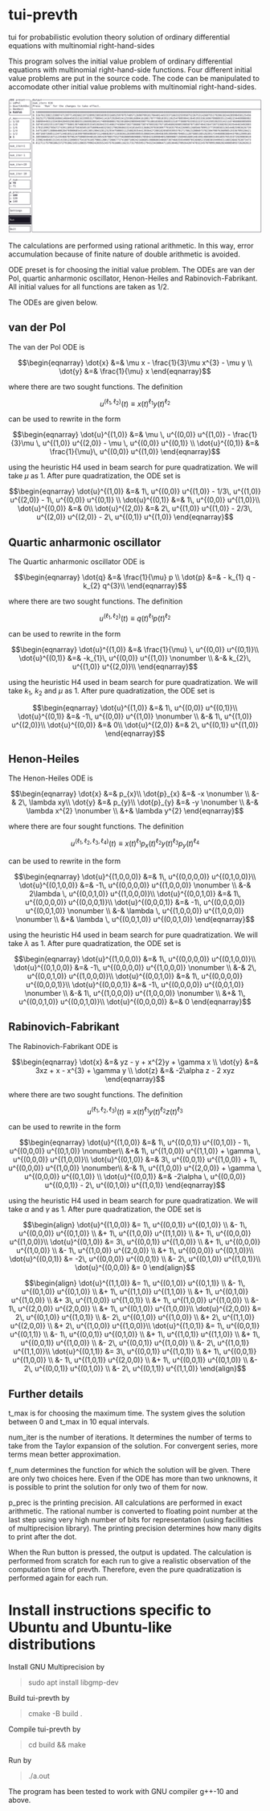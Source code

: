 # tui-prevth
tui for probabilistic evolution theory solution of ordinary differential equations with multinomial right-hand-sides


This program solves the initial value problem of ordinary differential equations with multinomial right-hand-side functions. Four different initial value problems are put in the source code. The code can be manipulated to accomodate other initial value problems with multinomial right-hand-sides. 

![tui-prevth](Screenshot1.png?raw=true "tui-prevth")

The calculations are performed using rational arithmetic. In this way, error accumulation because of finite nature of double arithmetic is avoided. 

ODE preset is for choosing the initial value problem. The ODEs are van der Pol, quartic anharmonic oscillator, Henon-Heiles and Rabinovich-Fabrikant. All initial values for all functions are taken as 1/2.

The ODEs are given below.

van der Pol
-----------
The van der Pol ODE is
```math
\begin{eqnarray}
 \dot{x} &=& \mu x - \frac{1}{3}\mu x^{3} - \mu y \\
 \dot{y} &=& \frac{1}{\mu} x 
\end{eqnarray}
```
where there are two sought functions. 
The definition
```math
\begin{equation}
 u^{(\ell_{1},\ell_{2})}(t) \equiv x(t)^{\ell_{1}}y(t)^{\ell_{2}} 
\end{equation}
```
can be used to rewrite in the form
```math
\begin{eqnarray}
  \dot{u}^{(1,0)} &=& \mu \, u^{(0,0)} u^{(1,0)} 
  - \frac{1}{3}\mu \, u^{(1,0)} u^{(2,0)} 
  - \mu \, u^{(0,0)} u^{(0,1)}  \\
  \dot{u}^{(0,1)} &=& \frac{1}{\mu}\, u^{(0,0)} u^{(1,0)} 
\end{eqnarray}
```
using the heuristic H4 used in beam search for pure quadratization. We will take $\mu$ as 1. After pure quadratization, the ODE set is 
```math
\begin{eqnarray}
  \dot{u}^{(1,0)} &=& 1\, u^{(0,0)} u^{(1,0)} 
  - 1/3\, u^{(1,0)} u^{(2,0)} 
  - 1\, u^{(0,0)} u^{(0,1)}
  \\
  \dot{u}^{(0,1)} &=& 1\, u^{(0,0)} u^{(1,0)}\\
  \dot{u}^{(0,0)} &=& 0\\
  \dot{u}^{(2,0)} &=& 2\, u^{(1,0)} u^{(1,0)} 
  - 2/3\, u^{(2,0)} u^{(2,0)} 
  - 2\, u^{(0,1)} u^{(1,0)}
\end{eqnarray}
```

Quartic anharmonic oscillator
-----------------------------
The Quartic anharmonic oscillator ODE is
```math
\begin{eqnarray}
 \dot{q} &=& \frac{1}{\mu} p \\
 \dot{p} &=& - k_{1} q - k_{2} q^{3}\\
\end{eqnarray}
``` 
where there are two sought functions. 
The definition
```math
\begin{equation}
 u^{(\ell_{1},\ell_{2})}(t) \equiv q(t)^{\ell_{1}}p(t)^{\ell_{2}} 
\end{equation}
```
can be used to rewrite in the form
```math
\begin{eqnarray}
  \dot{u}^{(1,0)} &=& \frac{1}{\mu} \, u^{(0,0)} u^{(0,1)}\\
  \dot{u}^{(0,1)} &=& -k_{1}\, u^{(0,0)} u^{(1,0)} \nonumber \\
 &-& k_{2}\, u^{(1,0)} u^{(2,0)}\\
\end{eqnarray}
```
using the heuristic H4 used in beam search for pure quadratization. We will take $k_{1}$, $k_{2}$ and $\mu$ as 1. After pure quadratization, the ODE set is 
```math
\begin{eqnarray}
  \dot{u}^{(1,0)} &=& 1\, u^{(0,0)} u^{(0,1)}\\
  \dot{u}^{(0,1)} &=& -1\, u^{(0,0)} u^{(1,0)} \nonumber \\
 &-& 1\, u^{(1,0)} u^{(2,0)}\\
  \dot{u}^{(0,0)} &=& 0\\
  \dot{u}^{(2,0)} &=& 2\, u^{(0,1)} u^{(1,0)}
\end{eqnarray}
```

Henon-Heiles
------------
The Henon-Heiles ODE is
```math
\begin{eqnarray}
  \dot{x} &=& p_{x}\\
  \dot{p}_{x} &=& -x \nonumber \\
 &-& 2\, \lambda xy\\
  \dot{y} &=& p_{y}\\
  \dot{p}_{y} &=& -y \nonumber \\
 &-& \lambda x^{2} \nonumber \\
 &+& \lambda y^{2} 
\end{eqnarray}
```
where there are four sought functions. 
The definition
```math
\begin{equation}
 u^{(\ell_{1},\ell_{2},\ell_{3},\ell_{4})}(t) 
 \equiv x(t)^{\ell_{1}}p_{x}(t)^{\ell_{2}}y(t)^{\ell_{3}}
p_{y}(t)^{\ell_{4}} 
\end{equation}
```
can be used to rewrite in the form
```math
\begin{eqnarray}
  \dot{u}^{(1,0,0,0)} &=& 1\, u^{(0,0,0,0)} u^{(0,1,0,0)}\\
  \dot{u}^{(0,1,0,0)} &=& -1\, u^{(0,0,0,0)} u^{(1,0,0,0)} \nonumber \\
 &-& 2\lambda \, u^{(0,0,1,0)} u^{(1,0,0,0)}\\
  \dot{u}^{(0,0,1,0)} &=& 1\, u^{(0,0,0,0)} u^{(0,0,0,1)}\\
  \dot{u}^{(0,0,0,1)} &=& -1\, u^{(0,0,0,0)} u^{(0,0,1,0)} \nonumber \\
 &-& \lambda \, u^{(1,0,0,0)} u^{(1,0,0,0)} \nonumber \\
 &+& \lambda \, u^{(0,0,1,0)} u^{(0,0,1,0)}
\end{eqnarray}
``` 
using the heuristic H4 used in beam search for pure quadratization. We will take $\lambda$ as 1. After pure quadratization, the ODE set is 
```math
\begin{eqnarray}
  \dot{u}^{(1,0,0,0)} &=& 1\, u^{(0,0,0,0)} u^{(0,1,0,0)}\\
  \dot{u}^{(0,1,0,0)} &=& -1\, u^{(0,0,0,0)} u^{(1,0,0,0)} \nonumber \\
 &-& 2\, u^{(0,0,1,0)} u^{(1,0,0,0)}\\
  \dot{u}^{(0,0,1,0)} &=& 1\, u^{(0,0,0,0)} u^{(0,0,0,1)}\\
  \dot{u}^{(0,0,0,1)} &=& -1\, u^{(0,0,0,0)} u^{(0,0,1,0)} \nonumber \\
 &-& 1\, u^{(1,0,0,0)} u^{(1,0,0,0)} \nonumber \\
 &+& 1\, u^{(0,0,1,0)} u^{(0,0,1,0)}\\
  \dot{u}^{(0,0,0,0)} &=& 0
\end{eqnarray}
```

Rabinovich-Fabrikant
--------------------
The Rabinovich-Fabrikant ODE is 
```math
\begin{eqnarray}
 \dot{x} &=& yz - y + x^{2}y + \gamma x \\
 \dot{y} &=& 3xz + x - x^{3} + \gamma y \\
 \dot{z} &=& -2\alpha z - 2 xyz 
\end{eqnarray}
```
where there are two sought functions. 
The definition
```math
\begin{equation}
 u^{(\ell_{1},\ell_{2},\ell_{3})}(t) 
 \equiv x(t)^{\ell_{1}}y(t)^{\ell_{2}}z(t)^{\ell_{3}} 
\end{equation}
```
can be used to rewrite in the form
```math
\begin{eqnarray}
\dot{u}^{(1,0,0)} &=& 1\, u^{(0,0,1)} u^{(0,1,0)} 
- 1\, u^{(0,0,0)} u^{(0,1,0)} \nonumber\\
&+& 1\, u^{(1,0,0)} u^{(1,1,0)} 
+ \gamma \, u^{(0,0,0)} u^{(1,0,0)}\\
\dot{u}^{(0,1,0)} &=& 3\, u^{(0,0,1)} u^{(1,0,0)} 
+ 1\, u^{(0,0,0)} u^{(1,0,0)} \nonumber\\
&-& 1\, u^{(1,0,0)} u^{(2,0,0)} 
+ \gamma \, u^{(0,0,0)} u^{(0,1,0)} \\
\dot{u}^{(0,0,1)} &=& -2\alpha \, u^{(0,0,0)} u^{(0,0,1)} 
- 2\, u^{(0,1,0)} u^{(1,0,1)} 
\end{eqnarray}
```
using the heuristic H4 used in beam search for pure quadratization. We will take $\alpha$ and $\gamma$ as 1. After pure quadratization, the ODE set is 
```math
\begin{align}
\dot{u}^{(1,0,0)} &= 1\, u^{(0,0,1)} u^{(0,1,0)}  \\
 &- 1\, u^{(0,0,0)} u^{(0,1,0)}  \\
 &+ 1\, u^{(1,0,0)} u^{(1,1,0)} \\
 &+ 1\, u^{(0,0,0)} u^{(1,0,0)}\\
  \dot{u}^{(0,1,0)} &= 3\, u^{(0,0,1)} u^{(1,0,0)} \\
 &+ 1\, u^{(0,0,0)} u^{(1,0,0)}  \\
 &- 1\, u^{(1,0,0)} u^{(2,0,0)}  \\
 &+ 1\, u^{(0,0,0)} u^{(0,1,0)}\\
  \dot{u}^{(0,0,1)} &= -2\, u^{(0,0,0)} u^{(0,0,1)}  \\
 &- 2\, u^{(0,1,0)} u^{(1,0,1)}\\
  \dot{u}^{(0,0,0)} &= 0
\end{align}
```
```math
\begin{align}
  \dot{u}^{(1,1,0)} &= 1\, u^{(0,1,0)} u^{(0,1,1)}  \\
 &- 1\, u^{(0,1,0)} u^{(0,1,0)}  \\
 &+ 1\, u^{(1,1,0)} u^{(1,1,0)}  \\
 &+ 1\, u^{(0,1,0)} u^{(1,0,0)}  \\
 &+ 3\, u^{(1,0,0)} u^{(1,0,1)}  \\
 &+ 1\, u^{(1,0,0)} u^{(1,0,0)}  \\
 &- 1\, u^{(2,0,0)} u^{(2,0,0)}  \\
 &+ 1\, u^{(0,1,0)} u^{(1,0,0)}\\
  \dot{u}^{(2,0,0)} &= 2\, u^{(0,1,0)} u^{(1,0,1)}  \\
 &- 2\, u^{(0,1,0)} u^{(1,0,0)}  \\
 &+ 2\, u^{(1,1,0)} u^{(2,0,0)}  \\
 &+ 2\, u^{(1,0,0)} u^{(1,0,0)}\\
  \dot{u}^{(1,0,1)} &= 1\, u^{(0,0,1)} u^{(0,1,1)}  \\
 &- 1\, u^{(0,0,1)} u^{(0,1,0)}  \\
 &+ 1\, u^{(1,0,1)} u^{(1,1,0)}  \\
 &+ 1\, u^{(0,0,1)} u^{(1,0,0)}  \\
 &- 2\, u^{(0,0,1)} u^{(1,0,0)}  \\
 &- 2\, u^{(1,0,1)} u^{(1,1,0)}\\
  \dot{u}^{(0,1,1)} &= 3\, u^{(0,0,1)} u^{(1,0,1)}  \\
 &+ 1\, u^{(0,0,1)} u^{(1,0,0)}  \\
 &- 1\, u^{(1,0,1)} u^{(2,0,0)}  \\
 &+ 1\, u^{(0,0,1)} u^{(0,1,0)}  \\
 &- 2\, u^{(0,0,1)} u^{(0,1,0)}  \\
 &- 2\, u^{(0,1,1)} u^{(1,1,0)}
\end{align}
```

## Further details

t_max is for choosing the maximum time. The system gives the solution between 0 and t_max in 10 equal intervals.

num_iter is the number of iterations. It determines the number of terms to take from the Taylor expansion of the solution. For convergent series, more terms mean better approximation.

f_num determines the function for which the solution will be given. There are only two choices here. Even if the ODE has more than two unknowns, it is possible to print the solution for only two of them for now.

p_prec is the printing precision. All calculations are performed in exact arithmetic. The rational number is converted to floating point number at the last step using very high number of bits for representation (using facilities of multiprecision library). The printing precision determines how many digits to print after the dot.

When the Run button is pressed, the output is updated. The calculation is performed from scratch for each run to give a realistic observation of the computation time of prevth. Therefore, even the pure quadratization is performed again for each run. 

# Install instructions specific to Ubuntu and Ubuntu-like distributions

Install GNU Multiprecision by
> sudo apt install libgmp-dev

Build tui-prevth by 
> cmake -B build .

Compile tui-prevth by
> cd build && make

Run by
> ./a.out

The program has been tested to work with GNU compiler g++-10 and above.
